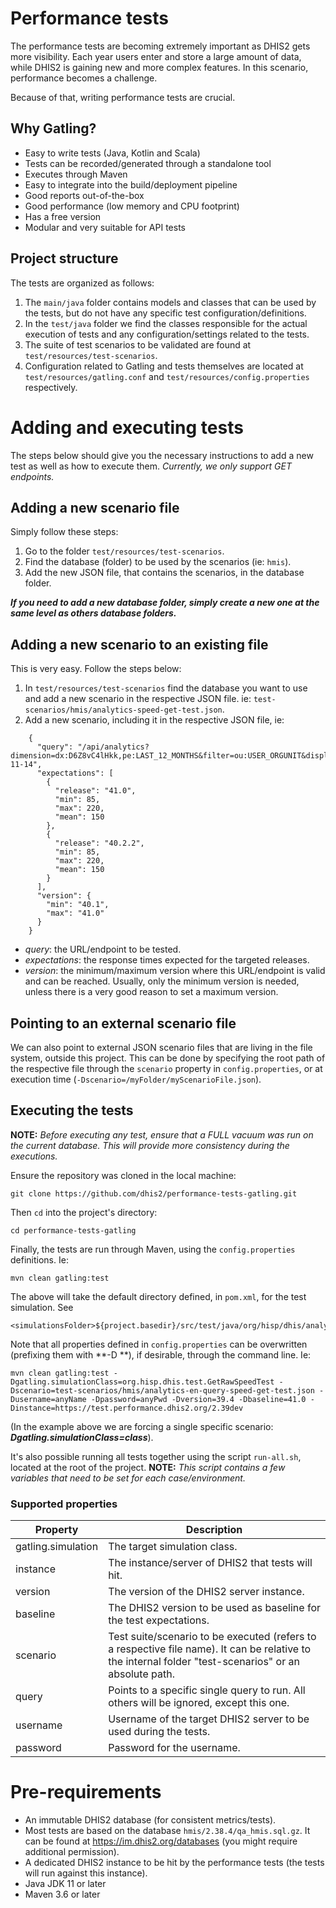 # Performance tests

The performance tests are becoming extremely important as DHIS2 gets more visibility.
Each year users enter and store a large amount of data, while DHIS2 is gaining new and more complex
features.
In this scenario, performance becomes a challenge.

Because of that, writing performance tests are crucial.

## Why Gatling?

- Easy to write tests (Java, Kotlin and Scala)
- Tests can be recorded/generated through a standalone tool
- Executes through Maven
- Easy to integrate into the build/deployment pipeline
- Good reports out-of-the-box
- Good performance (low memory and CPU footprint)
- Has a free version
- Modular and very suitable for API tests

## Project structure

The tests are organized as follows:

1) The `main/java` folder contains models and classes that can be used by the tests, but do not have
   any specific test configuration/definitions.
2) In the `test/java` folder we find the classes responsible for the actual execution of tests and
   any configuration/settings related to the tests.
3) The suite of test scenarios to be validated are found at `test/resources/test-scenarios`.
4) Configuration related to Gatling and tests themselves are located
   at `test/resources/gatling.conf` and `test/resources/config.properties` respectively.

# Adding and executing tests

The steps below should give you the necessary instructions to add a new test as well as how to
execute them.
_Currently, we only support GET endpoints._

## Adding a new scenario file

Simply follow these steps:

1) Go to the folder `test/resources/test-scenarios`.
2) Find the database (folder) to be used by the scenarios (ie: `hmis`).
3) Add the new JSON file, that contains the scenarios, in the database folder.

**_If you need to add a new database folder, simply create a new one at the same level as others
database folders._**

## Adding a new scenario to an existing file

This is very easy. Follow the steps below:

1) In `test/resources/test-scenarios` find the database you want to use and add a new scenario in
   the respective JSON file. ie: `test-scenarios/hmis/analytics-speed-get-test.json`.
2) Add a new scenario, including it in the respective JSON file, ie:

```
    {
      "query": "/api/analytics?dimension=dx:D6Z8vC4lHkk,pe:LAST_12_MONTHS&filter=ou:USER_ORGUNIT&displayProperty=NAME&includeNumDen=false&skipMeta=false&skipData=false&relativePeriodDate=2023-11-14",
      "expectations": [
        {
          "release": "41.0",
          "min": 85,
          "max": 220,
          "mean": 150
        },
        {
          "release": "40.2.2",
          "min": 85,
          "max": 220,
          "mean": 150
        }
      ],
      "version": {
        "min": "40.1",
        "max": "41.0"
      }
    }
```

- _query_: the URL/endpoint to be tested.
- _expectations_: the response times expected for the targeted releases.
- _version_: the minimum/maximum version where this URL/endpoint is valid and can be reached.
  Usually, only the minimum version is needed, unless there is a very good reason to set a maximum
  version.

## Pointing to an external scenario file

We can also point to external JSON scenario files that are living in the file system, outside this
project.
This can be done by specifying the root path of the respective file through the `scenario` property
in `config.properties`, or at execution time (`-Dscenario=/myFolder/myScenarioFile.json`).

## Executing the tests

**NOTE:** _Before executing any test, ensure that a FULL vacuum was run on the current database.
This will provide more consistency during the executions._

Ensure the repository was cloned in the local machine:

```
git clone https://github.com/dhis2/performance-tests-gatling.git
```

Then `cd` into the project's directory:

```
cd performance-tests-gatling
```

Finally, the tests are run through Maven, using the `config.properties` definitions. Ie:

```
mvn clean gatling:test
```

The above will take the default directory defined, in `pom.xml`, for the test simulation. See

```
<simulationsFolder>${project.basedir}/src/test/java/org/hisp/dhis/analytics/get</simulationsFolder>
```

Note that all properties defined in `config.properties` can be overwritten (prefixing them with **-D
**), if desirable, through the command line. Ie:

```
mvn clean gatling:test -Dgatling.simulationClass=org.hisp.dhis.test.GetRawSpeedTest -Dscenario=test-scenarios/hmis/analytics-en-query-speed-get-test.json -Dusername=anyName -Dpassword=anyPwd -Dversion=39.4 -Dbaseline=41.0 -Dinstance=https://test.performance.dhis2.org/2.39dev
```

(In the example above we are forcing a single specific scenario:
***Dgatling.simulationClass=class***).

It's also possible running all tests together using the script `run-all.sh`, located at the root of
the project.
**NOTE:** _This script contains a few variables that need to be set for each case/environment._

### Supported properties

| Property           | Description                                                                                                                                            |
|--------------------|--------------------------------------------------------------------------------------------------------------------------------------------------------|
| gatling.simulation | The target simulation class.                                                                                                                           |
| instance           | The instance/server of DHIS2 that tests will hit.                                                                                                      |
| version            | The version of the DHIS2 server instance.                                                                                                              |
| baseline           | The DHIS2 version to be used as baseline for the test expectations.                                                                                    |
| scenario           | Test suite/scenario to be executed (refers to a respective file name). It can be relative to the internal folder "test-scenarios" or an absolute path. |
| query              | Points to a specific single query to run. All others will be ignored, except this one.                                                                 |
| username           | Username of the target DHIS2 server to be used during the tests.                                                                                       |
| password           | Password for the username.                                                                                                                             |

# Pre-requirements

- An immutable DHIS2 database (for consistent metrics/tests).
- Most tests are based on the database `hmis/2.38.4/qa_hmis.sql.gz`. It can be found
  at https://im.dhis2.org/databases (you might require additional permission).
- A dedicated DHIS2 instance to be hit by the performance tests (the tests will run against this
  instance).
- Java JDK 11 or later
- Maven 3.6 or later
